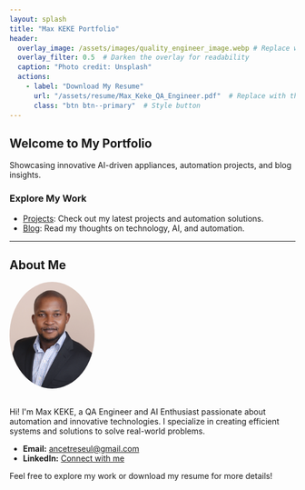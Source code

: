 ```yaml
---
layout: splash
title: "Max KEKE Portfolio"
header:
  overlay_image: /assets/images/quality_engineer_image.webp # Replace with the path to your banner image
  overlay_filter: 0.5  # Darken the overlay for readability
  caption: "Photo credit: Unsplash"
  actions:
    - label: "Download My Resume"
      url: "/assets/resume/Max_Keke_QA_Engineer.pdf"  # Replace with the actual path to your resume file
      class: "btn btn--primary"  # Style button
---
```


## Welcome to My Portfolio

Showcasing innovative AI-driven appliances, automation projects, and blog insights.

### Explore My Work

- [Projects](/projects/): Check out my latest projects and automation solutions.
- [Blog](/blog/): Read my thoughts on technology, AI, and automation.


---

## About Me

<img src="/assets/images/max_qa_engineer.JPG" alt="Max KEKE" style="width: 150px; border-radius: 50%; margin-bottom: 15px;">

Hi! I'm Max KEKE, a QA Engineer and AI Enthusiast passionate about automation and innovative technologies. I specialize in creating efficient systems and solutions to solve real-world problems.

- **Email:** [ancetreseul@gmail.com](mailto:ancetreseul@gmail.com)
- **LinkedIn:** [Connect with me](https://www.linkedin.com/in/max-keke-605811229/)

Feel free to explore my work or download my resume for more details!